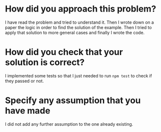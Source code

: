 # How did you approach this problem?

I have read the problem and tried to understand it. Then I wrote down on a paper the logic in order to find the solution of the example. Then I tried to apply that solution to more general cases and finally I wrote the code.

# How did you check that your solution is correct?

I implemented some tests so that I just needed to run `npm test` to check if they passed or not.

# Specify any assumption that you have made

I did not add any further assumption to the one already existing.

